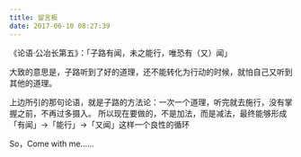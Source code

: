 ```yaml
---
title: 留言板
date: 2017-06-10 08:27:39
---
```


《论语·公冶长第五》：「子路有闻，未之能行，唯恐有（又）闻」

大致的意思是，子路听到了好的道理，还不能转化为行动的时候，就怕自己又听到其他的道理。

上边所引的那句论语，就是子路的方法论：一次一个道理，听完就去施行，没有掌握之前，不再过多摄入。
所以现在要做的，不是加法，而是减法，最终能够形成「有闻」→「能行」→「又闻」这样一个良性的循环

So，Come with me……
